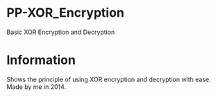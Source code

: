 # PP-XOR_Encryption

Basic XOR Encryption and Decryption

# Information

Shows the principle of using XOR encryption and decryption with ease. Made by me in 2014.


